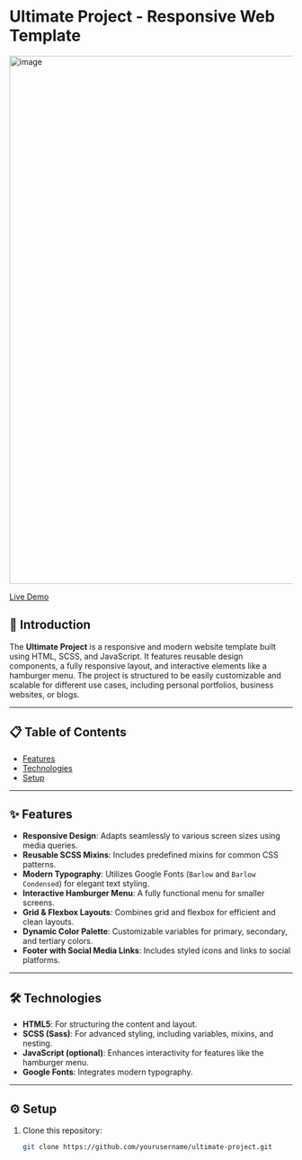 

# Ultimate Project - Responsive Web Template

<img width="939" alt="image" src="https://github.com/user-attachments/assets/cef2071d-9fbe-4988-a024-b3393b27b3ac" />


 [Live Demo](https://ocean2024d.github.io/UltimateProject/)

## 📖 Introduction
The **Ultimate Project** is a responsive and modern website template built using HTML, SCSS, and JavaScript. It features reusable design components, a fully responsive layout, and interactive elements like a hamburger menu. The project is structured to be easily customizable and scalable for different use cases, including personal portfolios, business websites, or blogs.

---

## 📋 Table of Contents
- [Features](#features)
- [Technologies](#technologies)
- [Setup](#setup)


---

## ✨ Features
- **Responsive Design**: Adapts seamlessly to various screen sizes using media queries.
- **Reusable SCSS Mixins**: Includes predefined mixins for common CSS patterns.
- **Modern Typography**: Utilizes Google Fonts (`Barlow` and `Barlow Condensed`) for elegant text styling.
- **Interactive Hamburger Menu**: A fully functional menu for smaller screens.
- **Grid & Flexbox Layouts**: Combines grid and flexbox for efficient and clean layouts.
- **Dynamic Color Palette**: Customizable variables for primary, secondary, and tertiary colors.
- **Footer with Social Media Links**: Includes styled icons and links to social platforms.

---

## 🛠 Technologies
- **HTML5**: For structuring the content and layout.
- **SCSS (Sass)**: For advanced styling, including variables, mixins, and nesting.
- **JavaScript (optional)**: Enhances interactivity for features like the hamburger menu.
- **Google Fonts**: Integrates modern typography.

---

## ⚙️ Setup
1. Clone this repository:
   ```bash
   git clone https://github.com/yourusername/ultimate-project.git
